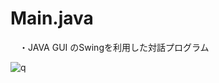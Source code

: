 # Main.java

　・JAVA GUI のSwingを利用した対話プログラム
 
 ![q](https://user-images.githubusercontent.com/72800355/116019592-822d5b00-a67f-11eb-9252-6a5eb16704d1.jpg)

 
